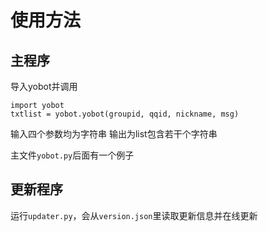 # 使用方法
## 主程序
导入yobot并调用
```
import yobot
txtlist = yobot.yobot(groupid, qqid, nickname, msg)
```
输入四个参数均为字符串
输出为list包含若干个字符串

主文件`yobot.py`后面有一个例子

## 更新程序
运行`updater.py`，会从`version.json`里读取更新信息并在线更新
